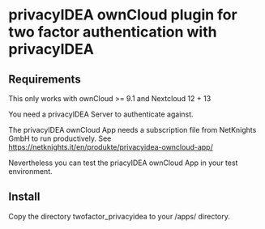 # privacyIDEA ownCloud plugin for two factor authentication with privacyIDEA

## Requirements

This only works with ownCloud >= 9.1 and Nextcloud 12 + 13

You need a privacyIDEA Server to authenticate against.

The privacyIDEA ownCloud App needs a subscription file from NetKnights GmbH to run productively.
See https://netknights.it/en/produkte/privacyidea-owncloud-app/

Nevertheless you can test the priacyIDEA ownCloud App in your test environment.

## Install

Copy the directory twofactor_privacyidea to your <owncloude>/apps/ directory.
